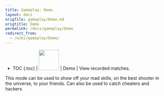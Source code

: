 ```yaml
---
title: Gameplay: Demo
layout: docs
origfile: gameplay/Demo.md
origtitle: Demo
permalink: /docs/gameplay/Demo
redirect_from:
  - /wiki/gameplay/Demo/
---
```

* TOC
{:toc}
| <img src="../images/modes/demo.png" width="64px"/>       | Demo | View recorded matches.

This mode can be used to show off your mad skills, on the best shooter in the universe, to your friends. Can also be used to catch cheaters and hackers.
